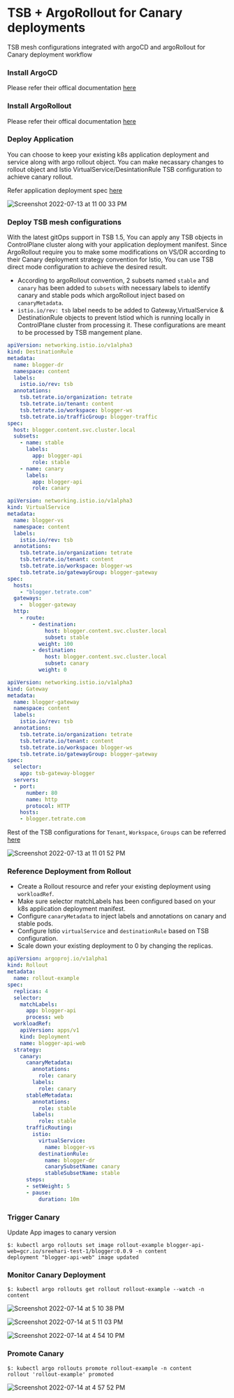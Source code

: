 # TSB + ArgoRollout for Canary deployments

TSB mesh configurations integrated with argoCD and argoRollout for Canary deployment workflow 

### Install ArgoCD

Please refer their offical documentation [here](https://argo-cd.readthedocs.io/en/stable/getting_started/)

### Install ArgoRollout

Please refer their offical documentation [here](https://argoproj.github.io/argo-rollouts/installation/)

### Deploy Application 

You can choose to keep your existing k8s application deployment and service along with argo rollout object. You can make necassary changes to rollout object and Istio VirtualService/DesintationRule TSB configuration to achieve canary rollout. 

Refer application deployment spec [here](https://github.com/sreeharikmarar/tsb-argo-rollout/tree/main/application)

![Screenshot 2022-07-13 at 11 00 33 PM](https://user-images.githubusercontent.com/855824/178796152-d78b8201-82e0-4881-8c94-648f4afb2198.png)

### Deploy TSB mesh configurations

With the latest gitOps support in TSB 1.5, You can apply any TSB objects in ControlPlane cluster along with your application deployment manifest. Since ArgoRollout require you to make some modifications on VS/DR according to their Canary deployment strategy convention for Istio, You can use TSB direct mode configuration to achieve the desired result. 

* According to argoRollout convention, 2 subsets named `stable` and `canary` has been added to `subsets` with necessary labels to identify canary and stable pods which argoRollout inject based on `canaryMetadata`. 
* `istio.io/rev: tsb` label needs to be added to Gateway,VirtualService & DestinationRule objects to prevent Istiod which is running locally in ControlPlane cluster from processing it. These configurations are meant to be processed by TSB mangement plane. 

```yaml
apiVersion: networking.istio.io/v1alpha3
kind: DestinationRule
metadata:
  name: blogger-dr
  namespace: content
  labels:
    istio.io/rev: tsb
  annotations:
    tsb.tetrate.io/organization: tetrate
    tsb.tetrate.io/tenant: content
    tsb.tetrate.io/workspace: blogger-ws
    tsb.tetrate.io/trafficGroup: blogger-traffic
spec:
  host: blogger.content.svc.cluster.local
  subsets:
    - name: stable
      labels:
        app: blogger-api
        role: stable
    - name: canary
      labels:
        app: blogger-api
        role: canary
```

```yaml
apiVersion: networking.istio.io/v1alpha3
kind: VirtualService
metadata:
  name: blogger-vs
  namespace: content
  labels:
    istio.io/rev: tsb
  annotations:
    tsb.tetrate.io/organization: tetrate
    tsb.tetrate.io/tenant: content
    tsb.tetrate.io/workspace: blogger-ws
    tsb.tetrate.io/gatewayGroup: blogger-gateway
spec:
  hosts:
    - "blogger.tetrate.com"
  gateways:
    -  blogger-gateway
  http:
    - route:
        - destination:
            host: blogger.content.svc.cluster.local
            subset: stable
          weight: 100
        - destination:
            host: blogger.content.svc.cluster.local
            subset: canary
          weight: 0
```

```yaml
apiVersion: networking.istio.io/v1alpha3
kind: Gateway
metadata:
  name: blogger-gateway
  namespace: content
  labels:
    istio.io/rev: tsb
  annotations:
    tsb.tetrate.io/organization: tetrate
    tsb.tetrate.io/tenant: content
    tsb.tetrate.io/workspace: blogger-ws
    tsb.tetrate.io/gatewayGroup: blogger-gateway
spec:
  selector:
    app: tsb-gateway-blogger
  servers:
  - port:
      number: 80
      name: http
      protocol: HTTP
    hosts:
    - blogger.tetrate.com
```

Rest of the TSB configurations for `Tenant`, `Workspace`, `Groups` can be referred [here](https://github.com/sreeharikmarar/tsb-argo-rollout/blob/main/tsb/conf.yaml)

![Screenshot 2022-07-13 at 11 01 52 PM](https://user-images.githubusercontent.com/855824/178796547-4794bea2-0b95-47aa-ad82-9638702f6727.png)

### Reference Deployment from Rollout

* Create a Rollout resource and refer your existing deployment using `workloadRef`. 
* Make sure selector matchLabels has been configured based on your k8s application deployment manifest. 
* Configure `canaryMetadata` to inject labels and annotations on canary and stable pods.
* Configure Istio `virtualService` and `destinationRule` based on TSB configuration.
* Scale down your existing deployment to 0 by changing the replicas.

```yaml
apiVersion: argoproj.io/v1alpha1
kind: Rollout
metadata:
  name: rollout-example
spec:
  replicas: 4
  selector:
    matchLabels:
      app: blogger-api
      process: web
  workloadRef:
    apiVersion: apps/v1
    kind: Deployment
    name: blogger-api-web
  strategy:
    canary:
      canaryMetadata:
        annotations:
          role: canary
        labels:
          role: canary
      stableMetadata:
        annotations:
          role: stable
        labels:
          role: stable
      trafficRouting:
        istio:
          virtualService: 
            name: blogger-vs
          destinationRule:
            name: blogger-dr    
            canarySubsetName: canary  
            stableSubsetName: stable  
      steps:
      - setWeight: 5
      - pause:
          duration: 10m
```

### Trigger Canary

Update App images to canary version

```
$: kubectl argo rollouts set image rollout-example blogger-api-web=gcr.io/sreehari-test-1/blogger:0.0.9 -n content
deployment "blogger-api-web" image updated
```

### Monitor Canary Deployment

```
$: kubectl argo rollouts get rollout rollout-example --watch -n content
```

![Screenshot 2022-07-14 at 5 10 38 PM](https://user-images.githubusercontent.com/855824/178975464-1399fcc8-03ae-4144-a4e8-8eba92eccb65.png)

![Screenshot 2022-07-14 at 5 11 03 PM](https://user-images.githubusercontent.com/855824/178975655-4bc57ff9-9899-4aed-b047-5152acfcbcb5.png)

![Screenshot 2022-07-14 at 4 54 10 PM](https://user-images.githubusercontent.com/855824/178972702-899aa111-4335-46bb-b99c-3046be242bf3.png)


### Promote Canary 

```
$: kubectl argo rollouts promote rollout-example -n content
rollout 'rollout-example' promoted
```
![Screenshot 2022-07-14 at 4 57 52 PM](https://user-images.githubusercontent.com/855824/178972805-214ca3a7-7ca6-41fe-a3e3-a5cb1991f00c.png)


